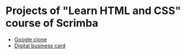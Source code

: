 # Projects of "Learn HTML and CSS" course of Scrimba

<ul>
  <li><a href="https://brilliant-brigadeiros-a9f5a9.netlify.app/">Google clone</a></li>
  <li><a href="https://nimble-syrniki-ed0368.netlify.app/">Digital business card</a></li>
</ul>
